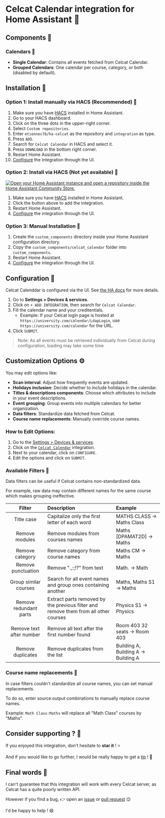# Celcat Calendar integration for Home Assistant 📆

## Components 🌟

### Calendars 📅
- **Single Calendar**: Contains all events fetched from Celcat Calendar.
- **Grouped Calendars**: One calendar per course, category, or both (disabled by default).

## Installation 🚀

### Option 1: Install manually via HACS (Recommended) 🛒

1. Make sure you have [HACS](https://hacs.xyz/) installed in Home Assistant.
2. Go to your HACS dashboard.
3. Click on the three dots in the upper-right corner.
4. Select `Custom repositories`.
5. Enter `etiennec78/ha-celcat` as the repository and `integration` as type.
6. Press `ADD`.
7. Search for `Celcat Calendar` in HACS and select it.
8. Press `DOWNLOAD` in the bottom right corner.
9. Restart Home Assistant.
10. [Configure](https://my.home-assistant.io/redirect/config_flow_start/?domain=celcat_calendar) the integration through the UI.

### Option 2: Install via HACS (Not yet available) 🛒

[![Open your Home Assistant instance and open a repository inside the Home Assistant Community Store.](https://my.home-assistant.io/badges/hacs_repository.svg)](https://my.home-assistant.io/redirect/hacs_repository/?owner=etiennec78&repository=ha-celcat&category=integration)

1. Make sure you have [HACS](https://hacs.xyz/) installed in Home Assistant.
2. Click the button above to add the integration.
3. Restart Home Assistant.
4. [Configure](https://my.home-assistant.io/redirect/config_flow_start/?domain=celcat_calendar) the integration through the UI.

### Option 3: Manual Installation 📖

1. Create the `custom_components` directory inside your Home Assistant configuration directory.
2. Copy the `custom_components/celcat_calendar` folder into `custom_components`.
3. Restart Home Assistant.
4. [Configure](https://my.home-assistant.io/redirect/config_flow_start/?domain=celcat_calendar) the integration through the UI.


## Configuration 🔧

Celcat Calenddar is configured via the UI. See [the HA docs](https://www.home-assistant.io/getting-started/integration/) for more details.

1. Go to **Settings > Devices & services**.
2. Click on `+ ADD INTEGRATION`, then search for `Celcat Calendar`.
3. Fill the calendar name and your creditentials.
   - Example: If your Celcat login page is hosted at `https://university.com/calendar/LdapLogin`, use `https://university.com/calendar` for the URL.
4. Click `SUBMIT`.

> Note: As all events must be retrieved individually from Celcat during configuration, loading may take some time

## Customization Options ⚙️

You may edit options like:
- **Scan interval**: Adjust how frequently events are updated.
- **Holidays inclusion**: Decide whether to include holidays in the calendar.
- **Titles & descriptions components**: Choose which attributes to include in your event descriptions.
- **Event grouping**: Group events into multiple calendars for better organization.
- **Data filters**: Standardize data fetched from Celcat.
- **Course name replacements**: Manually override course names.

### How to Edit Options:

1. Go to the [Settings > Devices & services](https://my.home-assistant.io/redirect/integrations/).
2. Click on the [`Celcat Calendar`](https://my.home-assistant.io/redirect/integration/?domain=celcat_calendar) integration.
3. Next to your calendar, click on `CONFIGURE`.
4. Edit the options and click on `SUBMIT`.

### Available Filters 🧹

Data filters can be useful if Celcat contains non-standardized data.

For example, raw data may contain different names for the same course which makes grouping ineffective.

| Filter | Description | Example |
| :---: | :--- | :--- |
| Title case | Capitalize only the first letter of each word | MATHS CLASS -> Maths Class |
| Remove modules | Remove modules from courses names | Maths [DPAMAT2D] -> Maths |
| Remove category | Remove category from course names | Maths CM -> Maths |
| Remove punctuation | Remove ".,:;!?" from text | Math. -> Math |
| Group similar courses | Search for all event names and group ones containing another | Maths, Maths S1 -> Maths |
| Remove redundant parts | Extract parts removed by the previous filter and remove them from all other courses | Physics S1 -> Physics |
| Remove text after number | Remove all text after the first number found | Room 403 32 seats -> Room 403 |
| Remove duplicates | Remove duplicates from the list | Building A, Building A -> Building A |

### Course name replacements 🔄

In case filters couldn't standardize all course names, you can set manual replacements.

To do so, enter source:output combinations to manually replace course names.

Example: `Math Class:Maths` will replace all "Math Class" courses by "Maths".


## Consider supporting ? 🩷

If you enjoyed this integration, don't hesitate to **star it** ! ⭐

And if you would like to go further, I would be really happy to get a [tip](https://www.buymeacoffee.com/etiennec78) ! 💛

## Final words 👋

I can't guarantee that this integration will work with every Celcat server, as Celcat has a quite poorly written API.

However if you find a bug, 👉 open an [issue](https://github.com/etiennec78/Home-Automation/issues/new) or [pull request](https://github.com/etiennec78/Home-Automation/pulls) 😉

I'd be happy to help ! 😄
